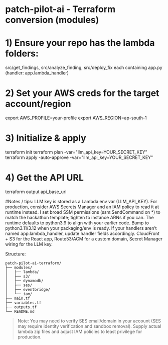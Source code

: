 # patch-pilot-ai - Terraform conversion (modules)
# 1) Ensure your repo has the lambda folders:
src/get_findings, src/analyze_finding, src/deploy_fix
each containing app.py (handler: app.lambda_handler)

# 2) Set your AWS creds for the target account/region
export AWS_PROFILE=your-profile
export AWS_REGION=ap-south-1

# 3) Initialize & apply
terraform init
terraform plan -var="llm_api_key=YOUR_SECRET_KEY"
terraform apply -auto-approve -var="llm_api_key=YOUR_SECRET_KEY"

# 4) Get the API URL
terraform output api_base_url

#Notes / tips:
LLM key is stored as a Lambda env var (LLM_API_KEY). For production, consider AWS Secrets Manager and an IAM policy to read it at runtime instead.
I set broad SSM permissions (ssm:SendCommand on *) to match the hackathon template; tighten to instance ARNs if you can.
The runtime defaults to python3.9 to align with your earlier code. Bump to python3.11/3.12 when your packaging/env is ready.
If your handlers aren’t named app.lambda_handler, update handler fields accordingly.
CloudFront + S3 for the React app,
Route53/ACM for a custom domain,
Secret Manager wiring for the LLM key.


Structure:
```
patch-pilot-ai-terraform/
├── modules/
│   ├── lambda/
│   ├── s3/
│   ├── dynamodb/
│   ├── ses/
│   ├── eventbridge/
│   └── iam/
├── main.tf
├── variables.tf
├── outputs.tf
└── README.md
```

> Note: You may need to verify SES email/domain in your account (SES may require identity verification and sandbox removal). Supply actual lambda zip files and adjust IAM policies to least privilege for production.
